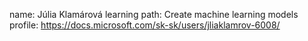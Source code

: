 name: Júlia Klamárová
learning path: Create machine learning models
profile: https://docs.microsoft.com/sk-sk/users/jliaklamrov-6008/